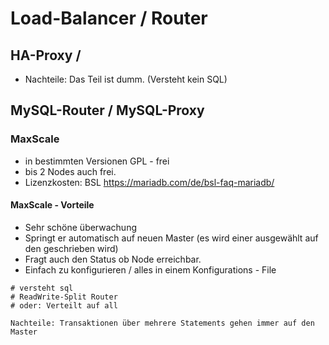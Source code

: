 # Load-Balancer / Router 

## HA-Proxy / 

  * Nachteile: Das Teil ist dumm. (Versteht kein SQL) 
  
## MySQL-Router / MySQL-Proxy 

### MaxScale 

  * in bestimmten Versionen GPL - frei
  * bis 2 Nodes auch frei. 
  * Lizenzkosten: BSL https://mariadb.com/de/bsl-faq-mariadb/

#### MaxScale - Vorteile 

  * Sehr schöne überwachung 
  * Springt er automatisch auf neuen Master (es wird einer ausgewählt auf den geschrieben wird) 
  * Fragt auch den Status ob Node erreichbar. 
  * Einfach zu konfigurieren / alles in einem Konfigurations - File 

```
# versteht sql 
# ReadWrite-Split Router 
# oder: Verteilt auf all 

Nachteile: Transaktionen über mehrere Statements gehen immer auf den Master 

```
